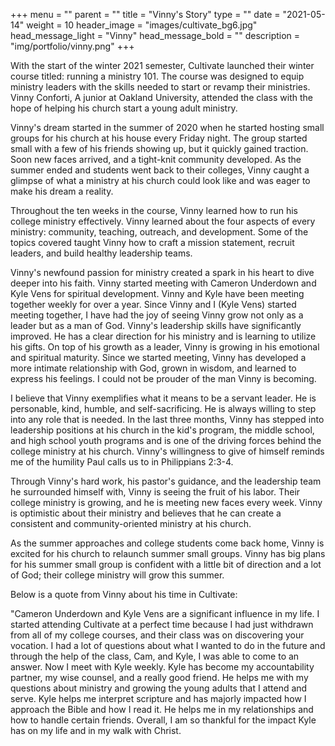 +++
menu = ""
parent = ""
title = "Vinny's Story"
type = ""
date = "2021-05-14"
weight = 10
header_image = "images/cultivate_bg6.jpg"
head_message_light = "Vinny"
head_message_bold = ""
description = "img/portfolio/vinny.png"
+++

With the start of the winter 2021 semester, Cultivate launched their winter course titled: running a ministry 101. The course was designed to equip ministry leaders with the skills needed to start or revamp their ministries. Vinny Conforti, A junior at Oakland University, attended the class with the hope of helping his church start a young adult ministry.

Vinny's dream started in the summer of 2020 when he started hosting small groups for his church at his house every Friday night. The group started small with a few of his friends showing up, but it quickly gained traction. Soon new faces arrived, and a tight-knit community developed. As the summer ended and students went back to their colleges, Vinny caught a glimpse of what a ministry at his church could look like and was eager to make his dream a reality.

Throughout the ten weeks in the course, Vinny learned how to run his college ministry effectively. Vinny learned about the four aspects of every ministry: community, teaching, outreach, and development. Some of the topics covered taught Vinny how to craft a mission statement, recruit leaders, and build healthy leadership teams.

Vinny's newfound passion for ministry created a spark in his heart to dive deeper into his faith. Vinny started meeting with Cameron Underdown and Kyle Vens for spiritual development. Vinny and Kyle have been meeting together weekly for over a year. Since Vinny and I (Kyle Vens) started meeting together, I have had the joy of seeing Vinny grow not only as a leader but as a man of God. Vinny's leadership skills have significantly improved. He has a clear direction for his ministry and is learning to utilize his gifts. On top of his growth as a leader, Vinny is growing in his emotional and spiritual maturity. Since we started meeting, Vinny has developed a more intimate relationship with God, grown in wisdom, and learned to express his feelings. I could not be prouder of the man Vinny is becoming.

I believe that Vinny exemplifies what it means to be a servant leader. He is personable, kind, humble, and self-sacrificing. He is always willing to step into any role that is needed. In the last three months, Vinny has stepped into leadership positions at his church in the kid's program, the middle school, and high school youth programs and is one of the driving forces behind the college ministry at his church. Vinny's willingness to give of himself reminds me of the humility Paul calls us to in Philippians 2:3-4. 

Through Vinny's hard work, his pastor's guidance, and the leadership team he surrounded himself with, Vinny is seeing the fruit of his labor. Their college ministry is growing, and he is meeting new faces every week.  Vinny is optimistic about their ministry and believes that he can create a consistent and community-oriented ministry at his church. 

As the summer approaches and college students come back home, Vinny is excited for his church to relaunch summer small groups. Vinny has big plans for his summer small group is confident with a little bit of direction and a lot of God; their college ministry will grow this summer.

Below is a quote from Vinny about his time in Cultivate:

"Cameron Underdown and Kyle Vens are a significant influence in my life. I started attending Cultivate at a perfect time because I had just withdrawn from all of my college courses, and their class was on discovering your vocation. I had a lot of questions about what I wanted to do in the future and through the help of the class, Cam, and Kyle, I was able to come to an answer. Now I meet with Kyle weekly. Kyle has become my accountability partner, my wise counsel, and a really good friend. He helps me with my questions about ministry and growing the young adults that I attend and serve. Kyle helps me interpret scripture and has majorly impacted how I approach the Bible and how I read it. He helps me in my relationships and how to handle certain friends. Overall, I am so thankful for the impact Kyle has on my life and in my walk with Christ. 


